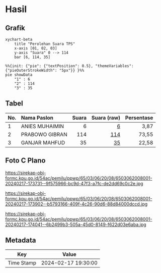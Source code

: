 # Hasil

## Grafik

```mermaid
xychart-beta
    title "Perolehan Suara TPS"
    x-axis [01, 02, 03]
    y-axis "Suara" 0 --> 114
    bar [6, 114, 35]
```

```mermaid
%%{init: {"pie": {"textPosition": 0.5}, "themeVariables": {"pieOuterStrokeWidth": "5px"}} }%%
pie showData
    "1" : 6
    "2" : 114
    "3" : 35
```

## Tabel

| No. | Nama Paslon    | Suara | Suara (raw) | Persentase |
|:--- |:-------------- | -----:| -----------:| ----------:|
| 1   | ANIES MUHAIMIN | 6     | [6][p-1]    | 3,87       |
| 2   | PRABOWO GIBRAN | 114   | [114][p-2]  | 73,55      |
| 3   | GANJAR MAHFUD  | 35    | [35][p-3]   | 22,58      |


[p-1]: https://github.com/gigit-pemilu/pemilu-2024-65-kalimantan-utara/blob/main/pilpres/hitung-suara/sub/65-kalimantan-utara/sub/03-nunukan/sub/06-sebuku/sub/2008-sujau/sub/001-tps/sub/paslon-1.txt
[p-2]: https://github.com/gigit-pemilu/pemilu-2024-65-kalimantan-utara/blob/main/pilpres/hitung-suara/sub/65-kalimantan-utara/sub/03-nunukan/sub/06-sebuku/sub/2008-sujau/sub/001-tps/sub/paslon-2.txt
[p-3]: https://github.com/gigit-pemilu/pemilu-2024-65-kalimantan-utara/blob/main/pilpres/hitung-suara/sub/65-kalimantan-utara/sub/03-nunukan/sub/06-sebuku/sub/2008-sujau/sub/001-tps/sub/paslon-3.txt

## Foto C Plano

https://sirekap-obj-formc.kpu.go.id/54ac/pemilu/ppwp/65/03/06/20/08/6503062008001-20240217-173731--9f575966-bc9d-47f3-a7fc-de2dd69c0c2e.jpg

https://sirekap-obj-formc.kpu.go.id/54ac/pemilu/ppwp/65/03/06/20/08/6503062008001-20240217-173902--b5793166-409f-4c26-90d6-88d84000dccd.jpg

https://sirekap-obj-formc.kpu.go.id/54ac/pemilu/ppwp/65/03/06/20/08/6503062008001-20240217-174041--6b2499b3-505a-45d0-8149-f622d03e6aba.jpg


## Metadata

| Key        | Value               |
| ---------- | ------------------- |
| Time Stamp | 2024-02-17 19:30:00 |



